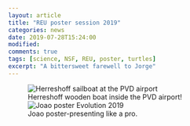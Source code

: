 ```yaml
---
layout: article
title: "REU poster session 2019"
categories: news
date: 2019-07-28T15:24:00
modified:
comments: true
tags: [science, NSF, REU, poster, turtles]
excerpt: "A bittersweet farewell to Jorge"
---
```





<figure class="half">
  <img
    src="{% picture direct PVD_Herreshoff20190626.jpg %}"
    alt="Herreshoff sailboat at the PVD airport">
    <figcaption>Herreshoff wooden boat inside the PVD airport!</figcaption>
  <img
    src="{% picture direct JoaoPosterEvolution_20190622.jpg %}"
    alt="Joao poster Evolution 2019">
    <figcaption>Joao poster-presenting like a pro.</figcaption>
</figure>


